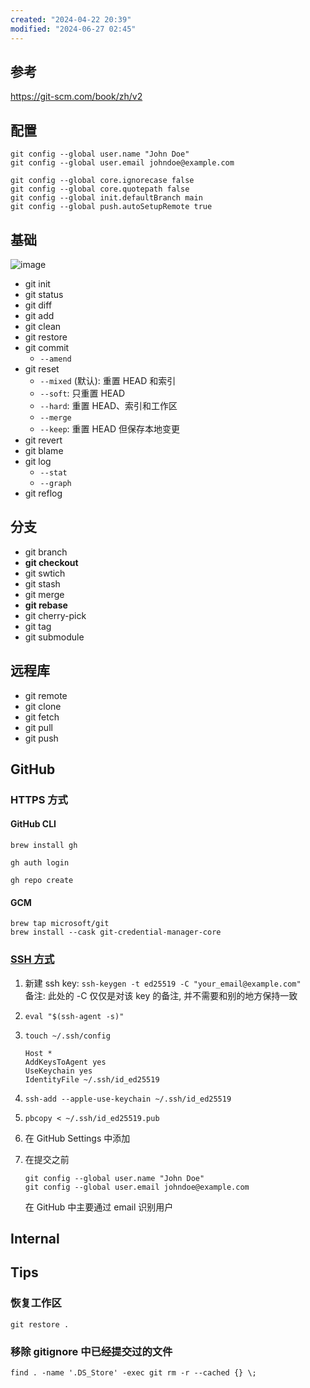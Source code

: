 ```yaml
---
created: "2024-04-22 20:39"
modified: "2024-06-27 02:45"
---
```


## 参考

<https://git-scm.com/book/zh/v2>

## 配置

```shell
git config --global user.name "John Doe"
git config --global user.email johndoe@example.com

git config --global core.ignorecase false
git config --global core.quotepath false
git config --global init.defaultBranch main
git config --global push.autoSetupRemote true
```

## 基础

![image](https://git-scm.com/book/en/v2/images/areas.png)

- git init
- git status
- git diff
- git add
- git clean
- git restore
- git commit
    - `--amend`
- git reset
    - `--mixed` (默认): 重置 HEAD 和索引
    - `--soft`: 只重置 HEAD
    - `--hard`: 重置 HEAD、索引和工作区
    - `--merge`
    - `--keep`: 重置 HEAD 但保存本地变更
- git revert
- git blame
- git log
    - `--stat`
    - `--graph`
- git reflog

## 分支

- git branch
- **git checkout**
- git swtich
- git stash
- git merge
- **git rebase**
- git cherry-pick
- git tag
- git submodule

## 远程库

- git remote
- git clone
- git fetch
- git pull
- git push

## GitHub

### HTTPS 方式

#### GitHub CLI
  
```shell
brew install gh

gh auth login

gh repo create
```
  
#### GCM
  
```shell
brew tap microsoft/git
brew install --cask git-credential-manager-core
```
  
### [SSH 方式](https://docs.github.com/zh/authentication/connecting-to-github-with-ssh)

1. 新建 ssh key: `ssh-keygen -t ed25519 -C "your_email@example.com"`  
   备注: 此处的 -C 仅仅是对该 key 的备注, 并不需要和别的地方保持一致
2. `eval "$(ssh-agent -s)"`
3. `touch ~/.ssh/config`
  
    ```text
    Host *
    AddKeysToAgent yes
    UseKeychain yes
    IdentityFile ~/.ssh/id_ed25519
    ```
  
4. `ssh-add --apple-use-keychain ~/.ssh/id_ed25519`
5. `pbcopy < ~/.ssh/id_ed25519.pub`
6. 在 GitHub Settings 中添加
7. 在提交之前
  
    ```shell
    git config --global user.name "John Doe"
    git config --global user.email johndoe@example.com
    ```
  
   在 GitHub 中主要通过 email 识别用户

## Internal

## Tips

### 恢复工作区

`git restore .`

### 移除 gitignore 中已经提交过的文件

`find . -name '.DS_Store' -exec git rm -r --cached {} \;`